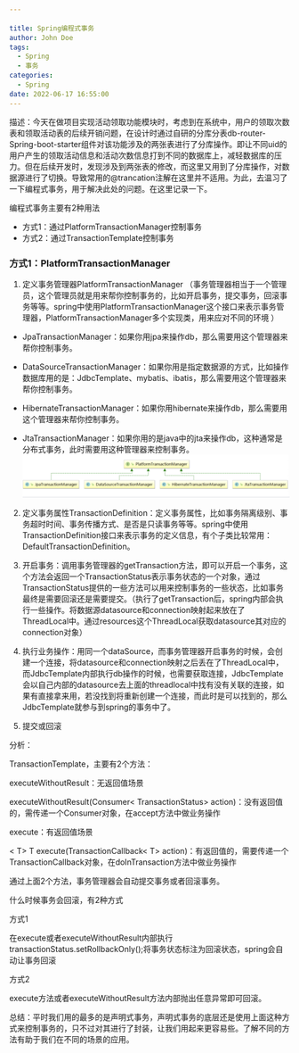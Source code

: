```yaml
---

title: Spring编程式事务
author: John Doe
tags:
  - Spring
  - 事务
categories:
  - Spring
date: 2022-06-17 16:55:00
---
```

描述：今天在做项目实现活动领取功能模块时，考虑到在系统中，用户的领取次数表和领取活动表的后续开销问题，在设计时通过自研的分库分表db-router-Spring-boot-starter组件对该功能涉及的两张表进行了分库操作。即让不同uid的用户产生的领取活动信息和活动次数信息打到不同的数据库上，减轻数据库的压力。但在后续开发时，发现涉及到两张表的修改，而这里又用到了分库操作，对数据源进行了切换。导致常用的@trancation注解在这里并不适用。为此，去温习了一下编程式事务，用于解决此处的问题。在这里记录一下。

编程式事务主要有2种用法
- 方式1：通过PlatformTransactionManager控制事务
- 方式2：通过TransactionTemplate控制事务

### 方式1：PlatformTransactionManager
1. 定义事务管理器PlatformTransactionManager
（事务管理器相当于一个管理员，这个管理员就是用来帮你控制事务的，比如开启事务，提交事务，回滚事务等等。spring中使用PlatformTransactionManager这个接口来表示事务管理器，PlatformTransactionManager多个实现类，用来应对不同的环境
）
  - JpaTransactionManager：如果你用jpa来操作db，那么需要用这个管理器来帮你控制事务。

  - DataSourceTransactionManager：如果你用是指定数据源的方式，比如操作数据库用的是：JdbcTemplate、mybatis、ibatis，那么需要用这个管理器来帮你控制事务。

  - HibernateTransactionManager：如果你用hibernate来操作db，那么需要用这个管理器来帮你控制事务。

  - JtaTransactionManager：如果你用的是java中的jta来操作db，这种通常是分布式事务，此时需要用这种管理器来控制事务。
 ![upload successful](../images/pasted-234.png)
 
2. 定义事务属性TransactionDefinition：定义事务属性，比如事务隔离级别、事务超时时间、事务传播方式、是否是只读事务等等。spring中使用TransactionDefinition接口来表示事务的定义信息，有个子类比较常用：DefaultTransactionDefinition。

3. 开启事务：调用事务管理器的getTransaction方法，即可以开启一个事务，这个方法会返回一个TransactionStatus表示事务状态的一个对象，通过TransactionStatus提供的一些方法可以用来控制事务的一些状态，比如事务最终是需要回滚还是需要提交。（执行了getTransaction后，spring内部会执行一些操作。将数据源datasource和connection映射起来放在了ThreadLocal中。通过resources这个ThreadLocal获取datasource其对应的connection对象）

4. 执行业务操作：用同一个dataSource，而事务管理器开启事务的时候，会创建一个连接，将datasource和connection映射之后丢在了ThreadLocal中，而JdbcTemplate内部执行db操作的时候，也需要获取连接，JdbcTemplate会以自己内部的datasource去上面的threadlocal中找有没有关联的连接，如果有直接拿来用，若没找到将重新创建一个连接，而此时是可以找到的，那么JdbcTemplate就参与到spring的事务中了。

5. 提交或回滚

分析：

TransactionTemplate，主要有2个方法：

executeWithoutResult：无返回值场景

executeWithoutResult(Consumer< TransactionStatus> action)：没有返回值的，需传递一个Consumer对象，在accept方法中做业务操作

execute：有返回值场景

< T> T execute(TransactionCallback< T> action)：有返回值的，需要传递一个TransactionCallback对象，在doInTransaction方法中做业务操作
  
  通过上面2个方法，事务管理器会自动提交事务或者回滚事务。

什么时候事务会回滚，有2种方式

方式1

在execute或者executeWithoutResult内部执行transactionStatus.setRollbackOnly();将事务状态标注为回滚状态，spring会自动让事务回滚

方式2

execute方法或者executeWithoutResult方法内部抛出任意异常即可回滚。

总结：平时我们用的最多的是声明式事务，声明式事务的底层还是使用上面这种方式来控制事务的，只不过对其进行了封装，让我们用起来更容易些。了解不同的方法有助于我们在不同的场景的应用。



